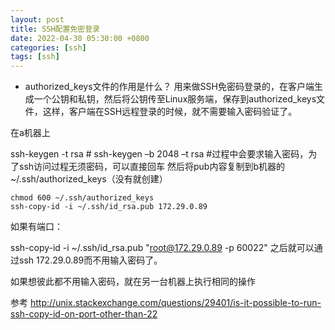 ```yaml
---
layout: post
title: SSH配置免密登录
date: 2022-04-30 05:30:00 +0800
categories: [ssh]
tags: [ssh]
---
```

* authorized_keys文件的作用是什么？
用来做SSH免密码登录的，在客户端生成一个公钥和私钥，然后将公钥传至Linux服务端，保存到authorized_keys文件，这样，客户端在SSH远程登录的时候，就不需要输入密码验证了。

在a机器上

ssh-keygen -t rsa # ssh-keygen –b 2048 –t rsa  #过程中会要求输入密码，为了ssh访问过程无须密码，可以直接回车 
然后将pub内容复制到b机器的 ~/.ssh/authorized_keys（没有就创建）
```
chmod 600 ~/.ssh/authorized_keys
ssh-copy-id -i ~/.ssh/id_rsa.pub 172.29.0.89 
```
如果有端口：

ssh-copy-id -i ~/.ssh/id_rsa.pub "root@172.29.0.89 -p 60022"
之后就可以通过ssh 172.29.0.89而不用输入密码了。

如果想彼此都不用输入密码，就在另一台机器上执行相同的操作

参考
http://unix.stackexchange.com/questions/29401/is-it-possible-to-run-ssh-copy-id-on-port-other-than-22